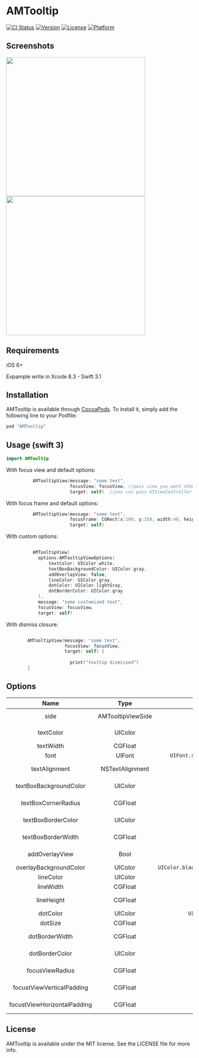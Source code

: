 # AMTooltip

[![CI Status](http://img.shields.io/travis/amirdew/AMTooltip.svg?style=flat)](https://travis-ci.org/amirdew/AMTooltip)
[![Version](https://img.shields.io/cocoapods/v/AMTooltip.svg?style=flat)](http://cocoapods.org/pods/AMTooltip)
[![License](https://img.shields.io/cocoapods/l/AMTooltip.svg?style=flat)](http://cocoapods.org/pods/AMTooltip)
[![Platform](https://img.shields.io/cocoapods/p/AMTooltip.svg?style=flat)](http://cocoapods.org/pods/AMTooltip)

## Screenshots

<img width="375" src="https://raw.githubusercontent.com/amirdew/AMTooltip/master/Example/screenshots_1.png"><img width="375" src="https://raw.githubusercontent.com/amirdew/AMTooltip/master/Example/screenshots_2.png">


## Requirements

iOS 8+

Expample write in Xcode 8.3 - Swift 3.1


## Installation

AMTooltip is available through [CocoaPods](http://cocoapods.org). To install
it, simply add the following line to your Podfile:

```ruby
pod "AMTooltip"
```


## Usage (swift 3)

```swift
import AMTooltip
```



With focus view and default options:

```swift
          AMTooltipView(message: "some text",
                        focusView: focusView, //pass view you want show tooltip over it
                        target: self)  //you can pass UIViewController or UIView as target
```

With focus frame and default options:

```swift
          AMTooltipView(message: "some text",
                        focusFrame: CGRect(x:100, y:150, width:40, height:25)
                        target: self) 
```


With custom options:

```swift

          AMTooltipView(
            options:AMTooltipViewOptions(
                textColor: UIColor.white,
                textBoxBackgroundColor: UIColor.gray,
                addOverlayView: false,
                lineColor: UIColor.gray,
                dotColor: UIColor.lightGray,
                dotBorderColor: UIColor.gray
            ),
            message: "some customized text",
            focusView: focusView,
            target: self)

```

With dismiss closure:

```swift

        AMTooltipView(message: "some text",
                      focusView: focusView,
                      target: self) {
                      
                        print("tooltip dismissed") 
        }
```

## Options

| Name | Type | Default | Description |
|:----:|:----:|:---:|:-------:|
|side|AMTooltipViewSide|```.auto```|Side of show tooltip ```(.auto/.top/.bottom)```
|textColor|UIColor|```UIColor.black```|Color of message text
|textWidth|CGFloat|```270```|Width of message
|font|UIFont|```UIFont.systemFont(ofSize: 14)```|Font of message text
|textAlignment|NSTextAlignment|```.natural```|Alignment of message text
|textBoxBackgroundColor|UIColor|```UIColor.white```|Color of message box
|textBoxCornerRadius|CGFloat|```6```|Radius for corners of message box
|textBoxBorderColor|UIColor|```UIColor.clear```|Color for border of message box
|textBoxBorderWidth|CGFloat|```0```|Width for border of message box
|addOverlayView|Bool|```true```|if false dark overlay view hide
|overlayBackgroundColor|UIColor|```UIColor.black.withAlphaComponent(0.4)```|Color of overlay view
|lineColor|UIColor|```UIColor.white```|Color of pin line view
|lineWidth|CGFloat|```2```|Width of pin line view
|lineHeight|CGFloat|```30```|Height of pin line view
|dotColor|UIColor|```UIColor.lightGray```|Color of pin dot
|dotSize|CGFloat|```13```|Size of pin dot
|dotBorderWidth|CGFloat|```2```|Size for border of pin dot 
|dotBorderColor|UIColor|```UIColor.white```|Color for border of pin dot
|focusViewRadius|CGFloat|```6```|Radius for corners of focused view
|focustViewVerticalPadding|CGFloat|```5```|Vertical padding for focused view
|focustViewHorizontalPadding|CGFloat|```15```|Horizontal padding for focused view


## License

AMTooltip is available under the MIT license. See the LICENSE file for more info.
